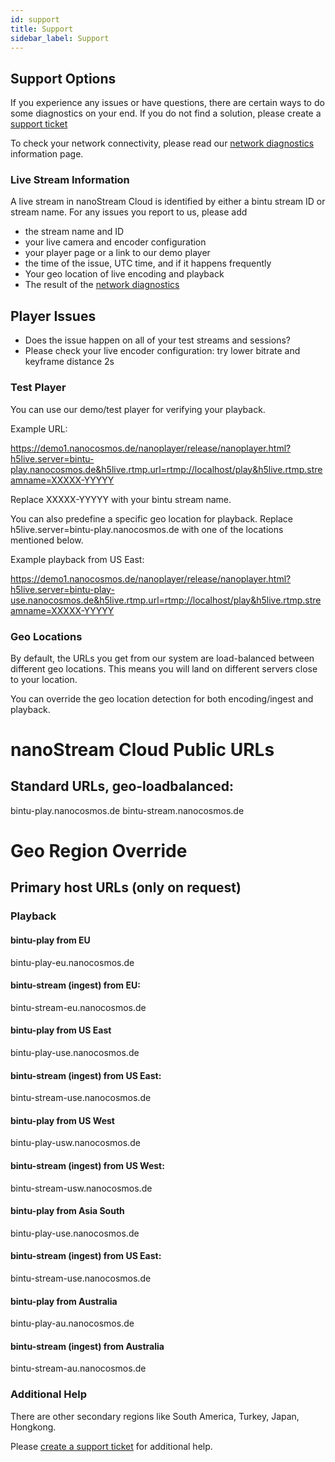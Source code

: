 ```yaml
---
id: support
title: Support
sidebar_label: Support
---
```


## Support Options

If you experience any issues or have questions, there are certain ways to do some diagnostics on your end. 
If you do not find a solution, please create a [support ticket](https://www.nanocosmos.de/support)

To check your network connectivity, please read our [network diagnostics](network-diagnostics) information page.

### Live Stream Information

A live stream in nanoStream Cloud is identified by either a bintu stream ID or stream name. 
For any issues you report to us, please add 
- the stream name and ID
- your live camera and encoder configuration
- your player page or a link to our demo player
- the time of the issue, UTC time, and if it happens frequently
- Your geo location of live encoding and playback
- The result of the [network diagnostics](network-diagnostics)

## Player Issues

- Does the issue happen on all of your test streams and sessions?
- Please check your live encoder configuration: try lower bitrate and keyframe distance 2s

### Test Player

You can use our demo/test player for verifying your playback.

Example URL:

https://demo1.nanocosmos.de/nanoplayer/release/nanoplayer.html?h5live.server=bintu-play.nanocosmos.de&h5live.rtmp.url=rtmp://localhost/play&h5live.rtmp.streamname=XXXXX-YYYYY

Replace XXXXX-YYYYY with your bintu stream name.

You can also predefine a specific geo location for playback.
Replace h5live.server=bintu-play.nanocosmos.de
with one of the locations mentioned below.

Example playback from US East:

https://demo1.nanocosmos.de/nanoplayer/release/nanoplayer.html?h5live.server=bintu-play-use.nanocosmos.de&h5live.rtmp.url=rtmp://localhost/play&h5live.rtmp.streamname=XXXXX-YYYYY

### Geo Locations

By default, the URLs you get from our system are load-balanced between different geo locations. This means you will land on different servers close to your location.

You can override the geo location detection for both encoding/ingest and playback.

# nanoStream Cloud Public URLs

## Standard URLs, geo-loadbalanced:

bintu-play.nanocosmos.de
bintu-stream.nanocosmos.de


# Geo Region Override

## Primary host URLs (only on request)

### Playback

#### bintu-play from EU

bintu-play-eu.nanocosmos.de

#### bintu-stream (ingest) from EU:

bintu-stream-eu.nanocosmos.de


#### bintu-play from US East

bintu-play-use.nanocosmos.de

#### bintu-stream (ingest) from US East:

bintu-stream-use.nanocosmos.de


#### bintu-play from US West

bintu-play-usw.nanocosmos.de

#### bintu-stream (ingest) from US West:

bintu-stream-usw.nanocosmos.de


#### bintu-play from Asia South

bintu-play-use.nanocosmos.de

#### bintu-stream (ingest) from US East:

bintu-stream-use.nanocosmos.de



#### bintu-play from Australia

bintu-play-au.nanocosmos.de

#### bintu-stream (ingest) from Australia

bintu-stream-au.nanocosmos.de

### Additional Help

There are other secondary regions like South America, Turkey, Japan, Hongkong.

Please [create a support ticket](https://www.nanocosmos.de/support) for additional help.


